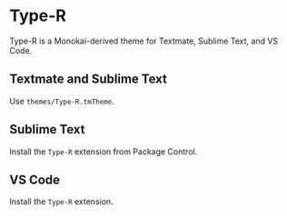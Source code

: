 # Type-R

Type-R is a Monokai-derived theme for Textmate, Sublime Text, and VS Code.

## Textmate and Sublime Text

Use `themes/Type-R.tmTheme`.

## Sublime Text

Install the `Type-R` extension from Package Control.

## VS Code

Install the `Type-R` extension.

